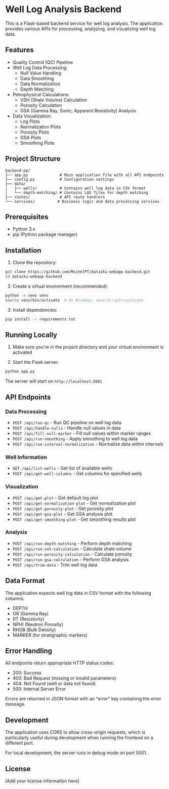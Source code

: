 # Well Log Analysis Backend

This is a Flask-based backend service for well log analysis. The application provides various APIs for processing, analyzing, and visualizing well log data.

## Features

- Quality Control (QC) Pipeline
- Well Log Data Processing:
  - Null Value Handling
  - Data Smoothing
  - Data Normalization
  - Depth Matching
- Petrophysical Calculations:
  - VSH (Shale Volume) Calculation
  - Porosity Calculation
  - GSA (Gamma Ray, Sonic, Apparent Resistivity) Analysis
- Data Visualization:
  - Log Plots
  - Normalization Plots
  - Porosity Plots
  - GSA Plots
  - Smoothing Plots

## Project Structure

```
backend-pp/
├── app.py              # Main application file with all API endpoints
├── config.py           # Configuration settings
├── data/              
│   ├── wells/          # Contains well log data in CSV format
│   └── depth-matching/ # Contains LAS files for depth matching
├── routes/             # API route handlers
└── services/          # Business logic and data processing services
```

## Prerequisites

- Python 3.x
- pip (Python package manager)

## Installation

1. Clone the repository:
```bash
git clone https://github.com/MichelPT/dataiku-webapp-backend.git
cd dataiku-webapp-backend
```

2. Create a virtual environment (recommended):
```bash
python -m venv venv
source venv/bin/activate  # On Windows: venv\Scripts\activate
```

3. Install dependencies:
```bash
pip install -r requirements.txt
```

## Running Locally

1. Make sure you're in the project directory and your virtual environment is activated

2. Start the Flask server:
```bash
python app.py
```

The server will start on `http://localhost:5001`

## API Endpoints

### Data Processing
- `POST /api/run-qc` - Run QC pipeline on well log data
- `POST /api/handle-nulls` - Handle null values in data
- `POST /api/fill-null-marker` - Fill null values within marker ranges
- `POST /api/run-smoothing` - Apply smoothing to well log data
- `POST /api/run-interval-normalization` - Normalize data within intervals

### Well Information
- `GET /api/list-wells` - Get list of available wells
- `POST /api/get-well-columns` - Get columns for specified wells

### Visualization
- `POST /api/get-plot` - Get default log plot
- `POST /api/get-normalization-plot` - Get normalization plot
- `POST /api/get-porosity-plot` - Get porosity plot
- `POST /api/get-gsa-plot` - Get GSA analysis plot
- `POST /api/get-smoothing-plot` - Get smoothing results plot

### Analysis
- `POST /api/run-depth-matching` - Perform depth matching
- `POST /api/run-vsh-calculation` - Calculate shale volume
- `POST /api/run-porosity-calculation` - Calculate porosity
- `POST /api/run-gsa-calculation` - Perform GSA analysis
- `POST /api/trim-data` - Trim well log data

## Data Format

The application expects well log data in CSV format with the following columns:
- DEPTH
- GR (Gamma Ray)
- RT (Resistivity)
- NPHI (Neutron Porosity)
- RHOB (Bulk Density)
- MARKER (for stratigraphic markers)

## Error Handling

All endpoints return appropriate HTTP status codes:
- 200: Success
- 400: Bad Request (missing or invalid parameters)
- 404: Not Found (well or data not found)
- 500: Internal Server Error

Errors are returned in JSON format with an "error" key containing the error message.

## Development

The application uses CORS to allow cross-origin requests, which is particularly useful during development when running the frontend on a different port.

For local development, the server runs in debug mode on port 5001.

## License

[Add your license information here]
